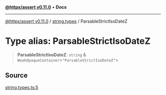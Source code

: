 [**@httpx/assert v0.11.0**](../../README.md) • **Docs**

***

[@httpx/assert v0.11.0](../../README.md) / [string.types](../README.md) / ParsableStrictIsoDateZ

# Type alias: ParsableStrictIsoDateZ

> **ParsableStrictIsoDateZ**: `string` & `WeakOpaqueContainer`\<`"ParsableStrictIsoDateZ"`\>

## Source

[string.types.ts:5](https://github.com/belgattitude/httpx/blob/87fb49862cf7e06acc8e0c35f7b115413ff3c6fe/packages/assert/src/string.types.ts#L5)
